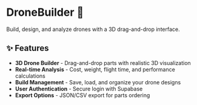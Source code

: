# DroneBuilder 🚁

Build, design, and analyze drones with a 3D drag-and-drop interface.

## ✨ Features

- **3D Drone Builder** - Drag-and-drop parts with realistic 3D visualization
- **Real-time Analysis** - Cost, weight, flight time, and performance calculations
- **Build Management** - Save, load, and organize your drone designs
- **User Authentication** - Secure login with Supabase
- **Export Options** - JSON/CSV export for parts ordering

